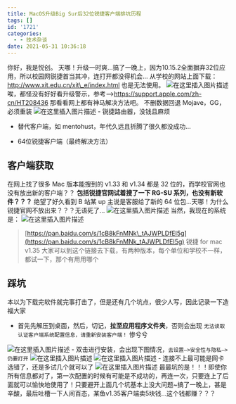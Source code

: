 ```yaml
---
title: MacOS升级Big Sur后32位锐捷客户端排坑历程
tags: []
id: '1721'
categories:
  - - 技术杂谈
date: 2021-05-31 10:36:18
---
```


你好，我是悦创。 天哪！升级一时爽…搞了一晚上，因为10.15.2全面摒弃32位应用，所以校园网锐捷首当其冲，连打开都没得机会… 从学校的网站上面下载：http://www.xit.edu.cn/xit\_e/index.html 也是无法使用。 ![在这里插入图片描述](https://img-blog.csdnimg.cn/20210531101553541.png) 唉，都怪没有好好看升级警示，参考-—>https://support.apple.com/zh-cn/HT208436 那看看网上都有神马解决方法吧。 不删数据回退 Mojave，GG，必须重装 ![在这里插入图片描述](https://img-blog.csdnimg.cn/20210531101623637.png) - 锐捷路由器，没钱且麻烦

*   替代客户端，如 mentohust，年代久远且折腾了很久都没成功…
    
*   64位锐捷客户端（最终解决方法）
    

## 客户端获取

在网上找了很多 Mac 版本能搜到的 v1.33 和 v1.34 都是 32 位的，而学校官网也没有放出新的客户端？？ **包括锐捷官网试着搜了一下 RG-SU 系列，也没有新软件？？？** 绝望了好久看到 B 站某 up 主说是客服给了新的 64 位包…天哪！为什么锐捷官网不放出来？？？无语死了… ![在这里插入图片描述](https://img-blog.csdnimg.cn/20210531101800713.png?x-oss-process=image/watermark,type_ZmFuZ3poZW5naGVpdGk,shadow_10,text_aHR0cHM6Ly9ibG9nLmNzZG4ubmV0L3FxXzMzMjU0NzY2,size_16,color_FFFFFF,t_70) 当然，我现在的系统是： ![在这里插入图片描述](https://img-blog.csdnimg.cn/20210531101859138.png?x-oss-process=image/watermark,type_ZmFuZ3poZW5naGVpdGk,shadow_10,text_aHR0cHM6Ly9ibG9nLmNzZG4ubmV0L3FxXzMzMjU0NzY2,size_16,color_FFFFFF,t_70)

> [https://pan.baidu.com/s/1cB8kFnMNk\_tAJWPLDfEI5g](https://pan.baidu.com/s/1cB8kFnMNk_tAJWPLDfEI5g) 锐捷 for mac v1.35 大家可以到这个链接去下载，有两种版本，每个单位和学校不一样，都试一下，那个有用用哪个

## 踩坑

本以为下载完软件就完事打击了，但是还有几个坑点，很少人写，因此记录一下造福大家

*   首先先解压到桌面，然后，切记，**拉至应用程序文件夹**，否则会出现 `无法读取认证客户端系统配置信息，请重新安装客户端！` 惨兮兮

![在这里插入图片描述](https://img-blog.csdnimg.cn/20210531102021978.png) - 双击进行安装，会出现下图情况，`去设置—>安全性与隐私—>仍要打开` ![在这里插入图片描述](https://img-blog.csdnimg.cn/20210531102040621.png) ![在这里插入图片描述](https://img-blog.csdnimg.cn/20210531102117801.png?x-oss-process=image/watermark,type_ZmFuZ3poZW5naGVpdGk,shadow_10,text_aHR0cHM6Ly9ibG9nLmNzZG4ubmV0L3FxXzMzMjU0NzY2,size_16,color_FFFFFF,t_70) - 连接不上最可能是网卡选错了，还是多试几个就可以了 ![在这里插入图片描述](https://img-blog.csdnimg.cn/20210531102134497.png) 最最坑的是！！！即使你所有信息都对了，第一次配置的时候有可能是不成功的，再连一次，只要连上了后面就可以愉快地使用了！只要避开上面几个坑基本上没大问题~搞了一晚上，甚是辛酸，最后吐槽一下人间百态，某鱼v1.35客户端卖5块钱…这个钱都赚？？？